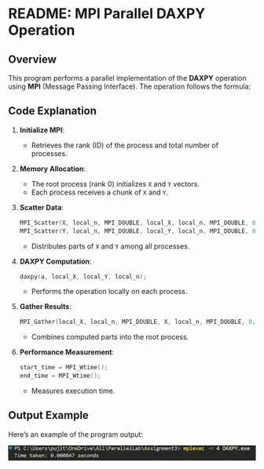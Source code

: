 # README: MPI Parallel DAXPY Operation

## Overview
This program performs a parallel implementation of the **DAXPY** operation using **MPI** (Message Passing Interface). The operation follows the formula:


## Code Explanation
1. **Initialize MPI**:
   - Retrieves the rank (ID) of the process and total number of processes.

2. **Memory Allocation**:
   - The root process (rank 0) initializes `X` and `Y` vectors.
   - Each process receives a chunk of `X` and `Y`.

3. **Scatter Data**:
   ```c
   MPI_Scatter(X, local_n, MPI_DOUBLE, local_X, local_n, MPI_DOUBLE, 0, MPI_COMM_WORLD);
   MPI_Scatter(Y, local_n, MPI_DOUBLE, local_Y, local_n, MPI_DOUBLE, 0, MPI_COMM_WORLD);
   ```
   - Distributes parts of `X` and `Y` among all processes.

4. **DAXPY Computation**:
   ```c
   daxpy(a, local_X, local_Y, local_n);
   ```
   - Performs the operation locally on each process.

5. **Gather Results**:
   ```c
   MPI_Gather(local_X, local_n, MPI_DOUBLE, X, local_n, MPI_DOUBLE, 0, MPI_COMM_WORLD);
   ```
   - Combines computed parts into the root process.

6. **Performance Measurement**:
   ```c
   start_time = MPI_Wtime();
   end_time = MPI_Wtime();
   ```
   - Measures execution time.

## Output Example  
Here’s an example of the program output:  

![Output](image.png)  


